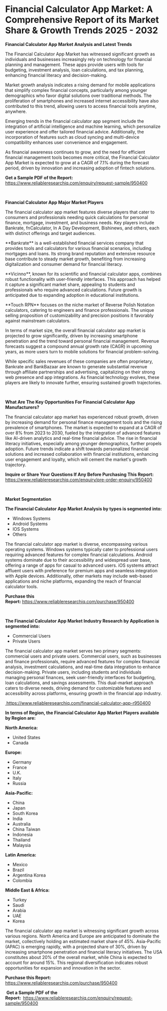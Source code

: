 <p><h1>Financial Calculator App Market: A Comprehensive Report of its Market Share & Growth Trends 2025 - 2032</h1></p><p><strong>Financial Calculator App Market Analysis and Latest Trends</strong></p>
<p><p>The Financial Calculator App Market has witnessed significant growth as individuals and businesses increasingly rely on technology for financial planning and management. These apps provide users with tools for budgeting, investment analysis, loan calculations, and tax planning, enhancing financial literacy and decision-making.</p><p>Market growth analysis indicates a rising demand for mobile applications that simplify complex financial concepts, particularly among younger demographics who favor digital solutions over traditional methods. The proliferation of smartphones and increased internet accessibility have also contributed to this trend, allowing users to access financial tools anytime, anywhere.</p><p>Emerging trends in the financial calculator app segment include the integration of artificial intelligence and machine learning, which personalize user experience and offer tailored financial advice. Additionally, the incorporation of features such as cloud syncing and multi-device compatibility enhances user convenience and engagement.</p><p>As financial awareness continues to grow, and the need for efficient financial management tools becomes more critical, the Financial Calculator App Market is expected to grow at a CAGR of 7.1% during the forecast period, driven by innovation and increasing adoption of fintech solutions.</p></p>
<p><strong>Get a Sample PDF of the Report:&nbsp;</strong> <a href="https://www.reliableresearchiq.com/enquiry/request-sample/950400?utm_campaign=2756&utm_medium=2&utm_source=Github&utm_content=ia&utm_term=16042025&utm_id=financial-calculator-app">https://www.reliableresearchiq.com/enquiry/request-sample/950400</a></p>
<p>&nbsp;</p>
<p><strong>Financial Calculator App Major Market Players</strong></p>
<p><p>The financial calculator app market features diverse players that cater to consumers and professionals needing quick calculations for personal finance, mortgage, investment, and business needs. Key players include Bankrate, fnCalculator, In A Day Development, Bishinews, and others, each with distinct offerings and target audiences.</p><p>**Bankrate** is a well-established financial services company that provides tools and calculators for various financial scenarios, including mortgages and loans. Its strong brand reputation and extensive resource base contribute to steady market growth, benefiting from increasing digitalization and consumer demand for financial literacy.</p><p>**Vicinno**, known for its scientific and financial calculator apps, combines robust functionality with user-friendly interfaces. This approach has helped it capture a significant market share, appealing to students and professionals who require advanced calculations. Future growth is anticipated due to expanding adoption in educational institutions.</p><p>**Touch RPN** focuses on the niche market of Reverse Polish Notation calculators, catering to engineers and finance professionals. The unique selling proposition of customizability and precision positions it favorably against mainstream calculators.</p><p>In terms of market size, the overall financial calculator app market is projected to grow significantly, driven by increasing smartphone penetration and the trend toward personal financial management. Revenue forecasts suggest a compound annual growth rate (CAGR) in upcoming years, as more users turn to mobile solutions for financial problem-solving.</p><p>While specific sales revenues of these companies are often proprietary, Bankrate and BankBazaar are known to generate substantial revenue through affiliate partnerships and advertising, capitalizing on their strong web presence and app integrations. As financial technology evolves, these players are likely to innovate further, ensuring sustained growth trajectories.</p></p>
<p>&nbsp;</p>
<p><strong>What Are The Key Opportunities For Financial Calculator App Manufacturers?</strong></p>
<p><p>The financial calculator app market has experienced robust growth, driven by increasing demand for personal finance management tools and the rising prevalence of smartphones. The market is expected to expand at a CAGR of over 8% from 2023 to 2030, fueled by the integration of advanced features like AI-driven analytics and real-time financial advice. The rise in financial literacy initiatives, especially among younger demographics, further propels adoption. Future trends indicate a shift towards personalized financial solutions and increased collaboration with financial institutions, enhancing user engagement and loyalty, which will cement the market's growth trajectory.</p></p>
<p><strong>Inquire or Share Your Questions If Any Before Purchasing This Report:</strong> <a href="https://www.reliableresearchiq.com/enquiry/pre-order-enquiry/950400?utm_campaign=2756&utm_medium=2&utm_source=Github&utm_content=ia&utm_term=16042025&utm_id=financial-calculator-app">https://www.reliableresearchiq.com/enquiry/pre-order-enquiry/950400</a></p>
<p>&nbsp;</p>
<p><strong>Market Segmentation</strong></p>
<p><strong>The Financial Calculator App Market Analysis by types is segmented into:</strong></p>
<p><ul><li>Windows Systems</li><li>Android Systems</li><li>IOS Systems</li><li>Others</li></ul></p>
<p><p>The financial calculator app market is diverse, encompassing various operating systems. Windows systems typically cater to professional users requiring advanced features for complex financial calculations. Android systems dominate due to their accessibility and widespread user base, offering a range of apps for casual to advanced users. iOS systems attract affluent users with preference for premium apps and seamless integration with Apple devices. Additionally, other markets may include web-based applications and niche platforms, expanding the reach of financial calculator tools.</p></p>
<p><strong>Purchase this Report:&nbsp;</strong><a href="https://www.reliableresearchiq.com/purchase/950400?utm_campaign=2756&utm_medium=2&utm_source=Github&utm_content=ia&utm_term=16042025&utm_id=financial-calculator-app">https://www.reliableresearchiq.com/purchase/950400</a></p>
<p>&nbsp;</p>
<p><strong>The Financial Calculator App Market Industry Research by Application is segmented into:</strong></p>
<p><ul><li>Commercial Users</li><li>Private Users</li></ul></p>
<p><p>The financial calculator app market serves two primary segments: commercial users and private users. Commercial users, such as businesses and finance professionals, require advanced features for complex financial analysis, investment calculations, and real-time data integration to enhance decision-making. Private users, including students and individuals managing personal finances, seek user-friendly interfaces for budgeting, loan calculations, and savings assessments. This dual-market approach caters to diverse needs, driving demand for customizable features and accessibility across platforms, ensuring growth in the financial app industry.</p></p>
<p><a href="https://www.reliableresearchiq.com/financial-calculator-app-r950400?utm_campaign=2756&utm_medium=2&utm_source=Github&utm_content=ia&utm_term=16042025&utm_id=financial-calculator-app">&nbsp;https://www.reliableresearchiq.com/financial-calculator-app-r950400</a></p>
<p><strong>In terms of Region, the Financial Calculator App Market Players available by Region are:</strong></p>
<p>
    <p> <strong> North America: </strong>
        <ul>
            <li>United States</li>
            <li>Canada</li>
        </ul>
        </p> 
    <p> <strong> Europe: </strong>
        <ul>
            <li>Germany</li>
            <li>France</li>
            <li>U.K.</li>
            <li>Italy</li>
            <li>Russia</li>
        </ul>
        </p> 
    <p> <strong> Asia-Pacific: </strong>
        <ul>
            <li>China</li>
            <li>Japan</li>
            <li>South Korea</li>
            <li>India</li>
            <li>Australia</li>
            <li>China Taiwan</li>
            <li>Indonesia</li>
            <li>Thailand</li>
            <li>Malaysia</li>
        </ul>
        </p> 
    <p> <strong> Latin America: </strong>
        <ul>
            <li>Mexico</li>
            <li>Brazil</li>
            <li>Argentina Korea</li>
            <li>Colombia</li>
        </ul>
        </p> 
    <p> <strong> Middle East & Africa: </strong>
        <ul>
            <li>Turkey</li>
            <li>Saudi</li>
            <li>Arabia</li>
            <li>UAE</li>
            <li>Korea</li>
        </ul>
    </p>
    </p>
<p><p>The financial calculator app market is witnessing significant growth across various regions. North America and Europe are anticipated to dominate the market, collectively holding an estimated market share of 45%. Asia-Pacific (APAC) is emerging rapidly, with a projected share of 30%, driven by increasing smartphone penetration and financial literacy initiatives. The USA constitutes about 20% of the overall market, while China is expected to account for around 15%. This regional diversification indicates robust opportunities for expansion and innovation in the sector.</p></p>
<p><strong>Purchase this Report: </strong><a href="https://www.reliableresearchiq.com/purchase/950400?utm_campaign=2756&utm_medium=2&utm_source=Github&utm_content=ia&utm_term=16042025&utm_id=financial-calculator-app">https://www.reliableresearchiq.com/purchase/950400</a></p>
<p>&nbsp;<strong>Get a Sample PDF of the Report:&nbsp;&nbsp;</strong><a href="https://www.reliableresearchiq.com/enquiry/request-sample/950400?utm_campaign=2756&utm_medium=2&utm_source=Github&utm_content=ia&utm_term=16042025&utm_id=financial-calculator-app">https://www.reliableresearchiq.com/enquiry/request-sample/950400</a></p>
<p><strong></strong></p>
<p><p></p><p></p><p></p></p>